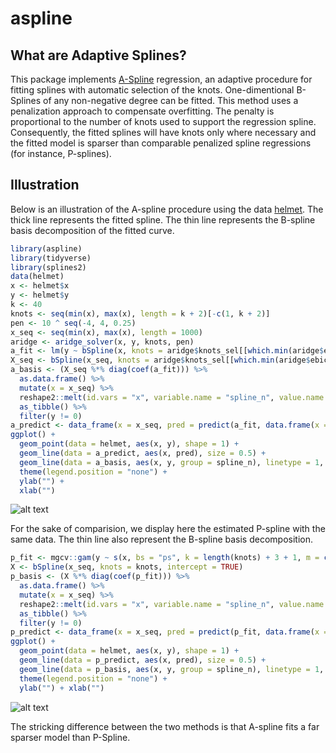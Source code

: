 # aspline
## What are Adaptive Splines?

This package implements [A-Spline](https://arxiv.org/abs/1808.01770) regression, an adaptive procedure for fitting splines with automatic selection of the knots.
One-dimentional B-Splines of any non-negative degree  can be fitted.
This method uses a penalization approach to compensate overfitting.
The penalty is proportional to the number of knots used to support the regression spline.
Consequently, the fitted splines will have knots only where necessary and the fitted model is sparser than comparable penalized spline regressions (for instance, P-splines).

## Illustration

Below is an illustration of the A-spline procedure using the data [helmet](https://github.com/goepp/aspline/blob/master/data/helmet.rda).
The thick line represents the fitted spline. 
The thin line represents the B-spline basis decomposition of the fitted curve.
```r
library(aspline)
library(tidyverse)
library(splines2)
data(helmet)
x <- helmet$x
y <- helmet$y
k <- 40
knots <- seq(min(x), max(x), length = k + 2)[-c(1, k + 2)]
pen <- 10 ^ seq(-4, 4, 0.25)
x_seq <- seq(min(x), max(x), length = 1000)
aridge <- aridge_solver(x, y, knots, pen)
a_fit <- lm(y ~ bSpline(x, knots = aridge$knots_sel[[which.min(aridge$ebic)]]))
X_seq <- bSpline(x_seq, knots = aridge$knots_sel[[which.min(aridge$ebic)]], intercept = TRUE)
a_basis <- (X_seq %*% diag(coef(a_fit))) %>%
  as.data.frame() %>%
  mutate(x = x_seq) %>%
  reshape2::melt(id.vars = "x", variable.name = "spline_n", value.name = "y") %>%
  as_tibble() %>%
  filter(y != 0)
a_predict <- data_frame(x = x_seq, pred = predict(a_fit, data.frame(x = x_seq)))
ggplot() +
  geom_point(data = helmet, aes(x, y), shape = 1) +
  geom_line(data = a_predict, aes(x, pred), size = 0.5) +
  geom_line(data = a_basis, aes(x, y, group = spline_n), linetype = 1, size = 0.1) +
  theme(legend.position = "none") +
  ylab("") +
  xlab("")
```
![alt text][helmet_p_spline]

For the sake of comparision, we display here the estimated P-spline with the same data.
The thin line also represent the B-spline basis decomposition.
```r 
p_fit <- mgcv::gam(y ~ s(x, bs = "ps", k = length(knots) + 3 + 1, m = c(3, 2)))
X <- bSpline(x_seq, knots = knots, intercept = TRUE)
p_basis <- (X %*% diag(coef(p_fit))) %>%
  as.data.frame() %>%
  mutate(x = x_seq) %>%
  reshape2::melt(id.vars = "x", variable.name = "spline_n", value.name = "y") %>%
  as_tibble() %>%
  filter(y != 0)
p_predict <- data_frame(x = x_seq, pred = predict(p_fit, data.frame(x = x_seq)))
ggplot() +
  geom_point(data = helmet, aes(x, y), shape = 1) +
  geom_line(data = p_predict, aes(x, pred), size = 0.5) +
  geom_line(data = p_basis, aes(x, y, group = spline_n), linetype = 1, size = 0.1) +
  theme(legend.position = "none") +
  ylab("") + xlab("")
```
![alt text][helmet_a_spline]

The stricking difference between the two methods is that A-spline fits a far sparser model than P-Spline.

[helmet_a_spline]: https://github.com/goepp/aspline/blob/master/vignettes/helmet_a_spline.png
[helmet_p_spline]: https://github.com/goepp/aspline/blob/master/vignettes/helmet_p_spline.png
